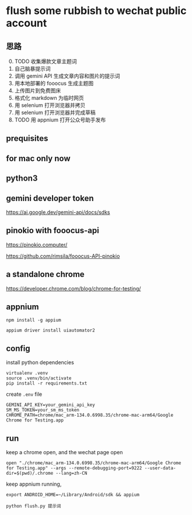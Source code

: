 # flush some rubbish to wechat public account

## 思路

0. TODO 收集爆款文章主题词
1. 自己脑暴提示词
2. 调用 gemini API 生成文章内容和图片的提示词
3. 用本地部署的 fooocus 生成主题图
4. 上传图片到免费图床
5. 格式化 markdown 为临时网页
6. 用 selenium 打开浏览器并拷贝
7. 用 selenium 打开浏览器并完成草稿
8. TODO 用 appnium 打开公众号助手发布

## prequisites

## for mac only now

## python3

## gemini developer token

https://ai.google.dev/gemini-api/docs/sdks

## pinokio with fooocus-api

https://pinokio.computer/

https://github.com/rimsila/fooocus-API-pinokio

## a standalone chrome

https://developer.chrome.com/blog/chrome-for-testing/

## appnium

```shell
npm install -g appium

appium driver install uiautomator2
```

## config

install python dependencies

```shell
virtualenv .venv
source .venv/bin/activate
pip install -r requirements.txt
```

create `.env` file

```
GEMINI_API_KEY=your_gemini_api_key
SM_MS_TOKEN=your_sm_ms_token
CHROME_PATH=chrome/mac_arm-134.0.6998.35/chrome-mac-arm64/Google Chrome for Testing.app

```

## run

keep a chrome open, and the wechat page open

```shell
open "./chrome/mac_arm-134.0.6998.35/chrome-mac-arm64/Google Chrome for Testing.app" --args --remote-debugging-port=9222 --user-data-dir=$(pwd)/.chrome --lang=zh-CN
```

keep appnium running,

```shell
export ANDROID_HOME=~/Library/Android/sdk && appium
```

```shell
python flush.py 提示词
```